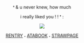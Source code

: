 <p align="center"> ❛ & u never knew, how much 
<p align="center"> i really liked you ! ! ❜ : 
<p align="center"> <img src="https://i.postimg.cc/3rzsrfFZ/image-2024-10-05-190743371.png"/>
</p>

<div align="center">
  
[RENTRY](https://rentry.co/oracIeofstars)‎    ‎‎‎‎‎‎˖‎    [ATABOOK](https://bluelock.atabook.org)    ˖    [STRAWPAGE](https://bluelocks.straw.page)
